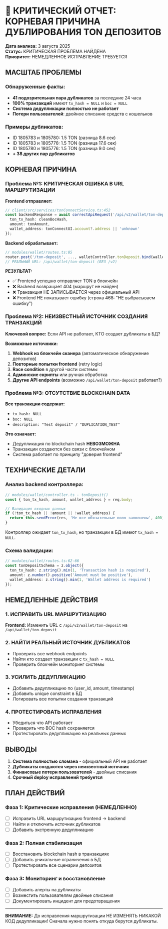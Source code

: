# 🚨 КРИТИЧЕСКИЙ ОТЧЕТ: КОРНЕВАЯ ПРИЧИНА ДУБЛИРОВАНИЯ TON ДЕПОЗИТОВ

**Дата анализа:** 3 августа 2025  
**Статус:** КРИТИЧЕСКАЯ ПРОБЛЕМА НАЙДЕНА  
**Приоритет:** НЕМЕДЛЕННОЕ ИСПРАВЛЕНИЕ ТРЕБУЕТСЯ  

## МАСШТАБ ПРОБЛЕМЫ

### Обнаруженные факты:
- **41 подозрительная пара дубликатов** за последние 24 часа
- **100% транзакций** имеют `tx_hash = NULL` и `boc = NULL`
- **Система дедупликации полностью не работает**
- **Потери пользователей**: двойное списание средств с кошельков

### Примеры дубликатов:
- ID 1805783 и 1805780: 1.5 TON (разница 8.6 сек)
- ID 1805783 и 1805776: 1.5 TON (разница 17.6 сек) 
- ID 1805780 и 1805776: 1.5 TON (разница 9.0 сек)
- **+ 38 других пар дубликатов**

## КОРНЕВАЯ ПРИЧИНА

### Проблема №1: КРИТИЧЕСКАЯ ОШИБКА В URL МАРШРУТИЗАЦИИ

**Frontend отправляет:**
```typescript
// client/src/services/tonConnectService.ts:452
const backendResponse = await correctApiRequest('/api/v2/wallet/ton-deposit', 'POST', {
  ton_tx_hash: cleanBocHash,
  amount: tonAmount,
  wallet_address: tonConnectUI.account?.address || 'unknown'
});
```

**Backend обрабатывает:**
```typescript
// modules/wallet/routes.ts:85
router.post('/ton-deposit', ..., walletController.tonDeposit.bind(walletController));
// РЕАЛЬНЫЙ URL: /api/wallet/ton-deposit (БЕЗ /v2)
```

**РЕЗУЛЬТАТ:**
- ✅ Frontend успешно отправляет TON в блокчейн
- ❌ Backend возвращает 404 (маршрут не найден)
- ❌ Транзакция НЕ ЗАПИСЫВАЕТСЯ через официальный API
- ❌ Frontend НЕ показывает ошибку (строка 468: "НЕ выбрасываем ошибку")

### Проблема №2: НЕИЗВЕСТНЫЙ ИСТОЧНИК СОЗДАНИЯ ТРАНЗАКЦИЙ

**Ключевой вопрос:** Если API не работает, КТО создает дубликаты в БД?

**Возможные источники:**
1. **Webhook из блокчейн сканера** (автоматическое обнаружение депозитов)
2. **Повторные попытки frontend** (retry logic)
3. **Race condition** в другой части системы
4. **Админские скрипты** или ручная обработка
5. **Другие API endpoints** (возможно `/api/wallet/ton-deposit` работает?)

### Проблема №3: ОТСУТСТВИЕ BLOCKCHAIN DATA

**Все транзакции содержат:**
- `tx_hash: NULL` 
- `boc: NULL`
- `description: "Test deposit" / "DUPLICATION_TEST"`

**Это означает:**
- Дедупликация по blockchain hash **НЕВОЗМОЖНА**
- Транзакции создаются без связи с блокчейном
- Система работает по принципу "доверия frontend"

## ТЕХНИЧЕСКИЕ ДЕТАЛИ

### Анализ backend контроллера:
```typescript
// modules/wallet/controller.ts - tonDeposit()
const { ton_tx_hash, amount, wallet_address } = req.body;

// Валидация входных данных
if (!ton_tx_hash || !amount || !wallet_address) {
  return this.sendError(res, 'Не все обязательные поля заполнены', 400);
}
```

Контроллер ожидает `ton_tx_hash`, но транзакции в БД имеют `tx_hash = NULL`.

### Схема валидации:
```typescript
// modules/wallet/routes.ts:62-66
const tonDepositSchema = z.object({
  ton_tx_hash: z.string().min(1, 'Transaction hash is required'),
  amount: z.number().positive('Amount must be positive'),
  wallet_address: z.string().min(1, 'Wallet address is required')
});
```

## НЕМЕДЛЕННЫЕ ДЕЙСТВИЯ

### 1. ИСПРАВИТЬ URL МАРШРУТИЗАЦИЮ
**Frontend:** Изменить URL с `/api/v2/wallet/ton-deposit` на `/api/wallet/ton-deposit`

### 2. НАЙТИ РЕАЛЬНЫЙ ИСТОЧНИК ДУБЛИКАТОВ
- Проверить все webhook endpoints
- Найти кто создает транзакции с `tx_hash = NULL`
- Проверить блокчейн мониторинг системы

### 3. УСИЛИТЬ ДЕДУПЛИКАЦИЮ
- Добавить дедупликацию по (user_id, amount, timestamp)
- Добавить unique constraint в БД
- Логировать все попытки создания транзакций

### 4. ПРОТЕСТИРОВАТЬ ИСПРАВЛЕНИЯ
- Убедиться что API работает
- Проверить что BOC hash сохраняется
- Протестировать дедупликацию на реальных данных

## ВЫВОДЫ

1. **Система полностью сломана** - официальный API не работает
2. **Дубликаты создаются через неизвестный источник**
3. **Финансовые потери пользователей** - двойные списания
4. **Срочный deploy исправлений требуется**

## ПЛАН ДЕЙСТВИЙ

### Фаза 1: Критические исправления (НЕМЕДЛЕННО)
- [ ] Исправить URL маршрутизацию frontend → backend
- [ ] Найти и отключить источник дубликатов
- [ ] Добавить экстренную дедупликацию

### Фаза 2: Полная стабилизация
- [ ] Восстановить blockchain hash в транзакциях  
- [ ] Добавить уникальные ограничения в БД
- [ ] Протестировать все сценарии депозитов

### Фаза 3: Мониторинг и восстановление
- [ ] Добавить алерты на дубликаты
- [ ] Возместить пользователям двойные списания
- [ ] Документировать инцидент для предотвращения

---
**ВНИМАНИЕ:** До исправления маршрутизации НЕ ИЗМЕНЯТЬ НИКАКОЙ КОД дедупликации!
Сначала нужно понять откуда берутся дубликаты.